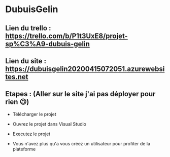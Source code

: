 # DubuisGelin

## Lien du trello : https://trello.com/b/P1t3UxE8/projet-sp%C3%A9-dubuis-gelin

## Lien du site : https://dubuisgelin20200415072051.azurewebsites.net

## Etapes : (Aller sur le site j'ai pas déployer pour rien 😉)

* Télécharger le projet

* Ouvrez le projet dans Visual Studio

* Executez le projet

* Vous n'avez plus qu'a vous créez un utilisateur pour profiter de la plateforme


